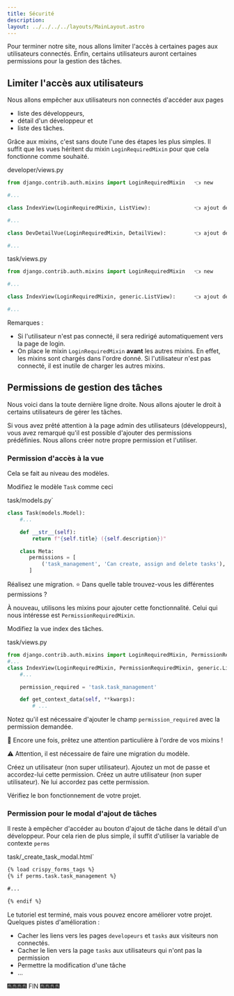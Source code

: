 ```yaml
---
title: Sécurité
description: 
layout: ../../../../layouts/MainLayout.astro
---
```


Pour terminer notre site, nous allons limiter l'accès à certaines pages aux utilisateurs connectés. Enfin, certains utilisateurs auront certaines permissions pour la gestion des tâches.

## Limiter l'accès aux utilisateurs

Nous allons empêcher aux utilisateurs non connectés d'accéder aux pages 

* liste des développeurs,
* détail d'un développeur et
* liste des tâches.

Grâce aux mixins, c'est sans doute l'une des étapes les plus simples. Il suffit que les vues héritent du mixin `LoginRequiredMixin` pour que cela fonctionne comme souhaité.

<div class="path">developer/views.py</div>

``` python
from django.contrib.auth.mixins import LoginRequiredMixin   👈 new

#...

class IndexView(LoginRequiredMixin, ListView):              👈 ajout de LoginRequiredMixin

#...

class DevDetailVue(LoginRequiredMixin, DetailView):         👈 ajout de LoginRequiredMixin

#...
```

<div class="path">task/views.py</div>

``` python
from django.contrib.auth.mixins import LoginRequiredMixin   👈 new

#...  

class IndexView(LoginRequiredMixin, generic.ListView):      👈 ajout de LoginRequiredMixin

#...  
```

Remarques :

* Si l'utilisateur n'est pas connecté, il sera redirigé automatiquement vers la page de login.
* On place le mixin `LoginRequiredMixin` **avant** les autres mixins. En effet, les mixins sont chargés dans l'ordre donné. Si l'utilisateur n'est pas connecté, il est inutile de charger les autres mixins.

## Permissions de gestion des tâches

Nous voici dans la toute dernière ligne droite. Nous allons ajouter le droit à certains utilisateurs de gérer les tâches.

Si vous avez prêté attention à la page admin des utilisateurs (développeurs), vous avez remarqué qu'il est possible d'ajouter des permissions prédéfinies. Nous allons créer notre propre permission et l'utiliser.

### Permission d'accès à la vue

Cela se fait au niveau des modèles.

Modifiez le modèle `Task` comme ceci

<div class="path">task/models.py`</div>

``` python
class Task(models.Model):
    #...

    def __str__(self):
        return f"{self.title} ({self.description})"

    class Meta:
       permissions = [
           ('task_management', 'Can create, assign and delete tasks'),
       ]
```

Réalisez une migration. ⭐️ Dans quelle table trouvez-vous les différentes permissions ?

À nouveau, utilisons les mixins pour ajouter cette fonctionnalité. Celui qui nous intéresse est `PermissionRequiredMixin`.

Modifiez la vue index des tâches.

<div class="path">task/views.py</div>

```python
from django.contrib.auth.mixins import LoginRequiredMixin, PermissionRequiredMixin    👈 ajout de PermissionRequiredMixin
#...
class IndexView(LoginRequiredMixin, PermissionRequiredMixin, generic.ListView):       👈 ajout de PermissionRequiredMixin
    #...

    permission_required = 'task.task_management'                                      👈 new

    def get_context_data(self, **kwargs):
        # ...
```

Notez qu'il est nécessaire d'ajouter le champ `permission_required` avec la permission demandée.

📃 Encore une fois, prêtez une attention particulière à l'ordre de vos mixins !

⚠️ Attention, il est nécessaire de faire une migration du modèle.

Créez un utilisateur (non super utilisateur). Ajoutez un mot de passe et accordez-lui cette permission.
Créez un autre utilisateur (non super utilisateur). Ne lui accordez pas cette permission.

Vérifiez le bon fonctionnement de votre projet.

### Permission pour le modal d'ajout de tâches

Il reste à empêcher d'accéder au bouton d'ajout de tâche dans le détail d'un développeur. Pour cela rien de plus simple, il suffit d'utiliser la variable de contexte `perms`

<div class="path"> task/_create_task_modal.html`</div>

```html
{% load crispy_forms_tags %}
{% if perms.task.task_management %}

#...

{% endif %}
```

Le tutoriel est terminé, mais vous pouvez encore améliorer votre projet. Quelques pistes d'amélioration : 

* Cacher les liens vers les pages `developeurs` et `tasks` aux visiteurs non connectés.
* Cacher le lien vers la page `tasks` aux utilisateurs qui n'ont pas la permission
* Permettre la modification d'une tâche
* ...

🎆🎆🎆🎆 FIN 🎆🎆🎆🎆
